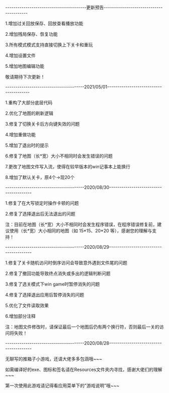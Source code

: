 ----------------------------------------更新预告----------------------------------------

1.增加过关回放保存、回放查看播放功能

2.增加残局保存、恢复功能

3.所有模式模式支持直接切换上下关卡和重玩

4.增加设置文件

5.增加地图编辑功能


敬请期待下次更新！

---------------------------------------2021/05/01---------------------------------------

1.重构了大部分底层代码

2.优化了地图的刷新逻辑

3.修复了切换关卡后方向键失效的问题

4.增加重做功能

5.增加了退出时的提示

6.修复了地图（长\*宽）大小不相同时会发生错误的问题

7.更改了地图文件写入流，使得在较早版本的win记事本上能换行

8.增加了默认关卡，原4个->现20个

---------------------------------------2020/08/30---------------------------------------

1.修复了在大写锁定时操作卡顿的问题

2.修复了选择退出后无法退出的问题

注：目前在地图（长\*宽）大小不相同时会发生程序错误，在程序错误修复前，建议使用（长\*宽）大小相同的地图（如 15\*15、20\*20 等），感谢您的理解与支持！

---------------------------------------2020/08/29---------------------------------------

1.修复了关卡随机访问时倒序访问会导致意外遇到文件尾的问题

2.修复了撤回功能导致终点消失或多出的逻辑判断问题

3.修复了选关模式下win game时暂停消失的问题

4.修复了选择退出应用后暂停消失的问题

5.优化了文件读取效果

6.增加部分注释

注：地图文件修改时，请保证最后一个地图后仍有两个换行符，否则最后一关的访问将失败！

---------------------------------------2020/08/28---------------------------------------

无聊写的推箱子小游戏，还请大佬多多包涵哦~~~

如需编译好的exe、图标和签名请在Resources文件夹内寻找，感谢大佬们的理解~~~

第一次使用此游戏请记得看应用菜单下的"游戏说明"哦~~~

